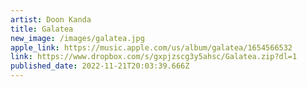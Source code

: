 ```yaml
---
artist: Doon Kanda
title: Galatea
new_image: /images/galatea.jpg
apple_link: https://music.apple.com/us/album/galatea/1654566532
link: https://www.dropbox.com/s/gxpjzscg3y5ahsc/Galatea.zip?dl=1
published_date: 2022-11-21T20:03:39.666Z
---
```

